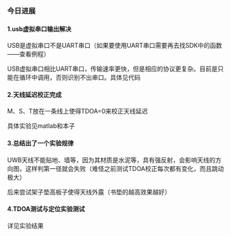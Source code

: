 ### 今日进展

#### 1.usb虚拟串口输出解决

USB是虚拟串口不是UART串口（如果要使用UART串口需要再去找SDK中的函数——查看例程）

USB虚拟串口相比UART串口，传输速率更快，但是相应的协议更复杂。目前是只能在循环中调用，否则识别不出串口。具体见代码

#### 2.天线延迟校正完成

M、S、T放在一条线上使得TDOA=0来校正天线延迟

具体实验见matlab和本子

#### 3.总结出了一个实验规律

UWB天线不能贴地、墙等，因为其材质是水泥等，具有强反射，会影响天线的方向图，这样判第一径就会失败（难怪之前测试TDOA校正每次都有变化，而且跳动极大）

后来尝试架子垫高板子使得天线外露（书垫的越高效果越好）



#### 4.TDOA测试与定位实验测试

详见实验结果